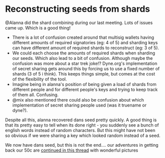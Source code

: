 
# Reconstructing seeds from shards

@Alanna did the shard combining during our last meeting.  Lots of issues came up.  Which is a good thing!
  
- There is a lot of confusion created around that multisig wallets having different amounts of required signatories (eg: 4 of 5) and sharding keys can have different amount of required shards to reconstruct (eg: 3 of 5).  
- We could each choose the amounts of required shards when sharding our seeds.  Which also lead to a bit of confusion.  Although maybe the confusion was more about a star trek joke!?  Dyne.org's implementation of secret sharing gets around this by forcing us to use a fixed number of shards (3 of 5 i think).  This keeps things simple, but comes at the cost of the flexibility of the tool. 
- Imagine being in alanna's position of being given a load of shards from different people and for different people's keys and trying to keep track of them all.  Confusing. 
- @mix also mentioned there could also be confusion about which implementation of secret sharing people used (was it truename or dyne?). 
  
Despite all this, alanna recovered dans seed pretty quickly.  A good thing is that its pretty easy to tell when its done right - you suddenly see a bunch of english words instead of random characters.  But this might have not been so obvious if we were sharing a key which looked random instead of a seed. 

We now have dans seed, but this is not the end.... our adventures in getting back our 50c are [continued in this thread](%oQK5s8LRRwFLC3FMS/xRI5b7yLlz2i0VjWXZK0VN1jo=.sha256) with wonderful pictures 
